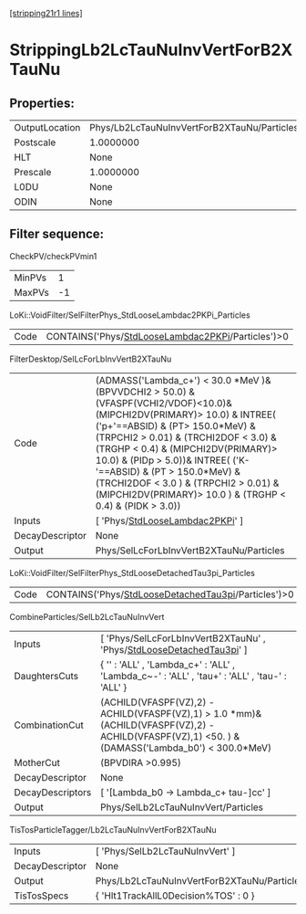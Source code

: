 [[stripping21r1 lines]](./stripping21r1-index)

# StrippingLb2LcTauNuInvVertForB2XTauNu

## Properties:

|                |                                             |
|----------------|---------------------------------------------|
| OutputLocation | Phys/Lb2LcTauNuInvVertForB2XTauNu/Particles |
| Postscale      | 1.0000000                                   |
| HLT            | None                                        |
| Prescale       | 1.0000000                                   |
| L0DU           | None                                        |
| ODIN           | None                                        |

## Filter sequence:

CheckPV/checkPVmin1

|        |     |
|--------|-----|
| MinPVs | 1   |
| MaxPVs | -1  |

LoKi::VoidFilter/SelFilterPhys_StdLooseLambdac2PKPi_Particles

|      |                                                                                                            |
|------|------------------------------------------------------------------------------------------------------------|
| Code | CONTAINS('Phys/[StdLooseLambdac2PKPi](./stripping21r1-commonparticles-stdlooselambdac2pkpi)/Particles')\>0 |

FilterDesktop/SelLcForLbInvVertB2XTauNu

|                 |                                                                                                                                                                                                                                                                                                                                                                                                                                 |
|-----------------|---------------------------------------------------------------------------------------------------------------------------------------------------------------------------------------------------------------------------------------------------------------------------------------------------------------------------------------------------------------------------------------------------------------------------------|
| Code            | (ADMASS('Lambda_c+') \< 30.0 \*MeV )& (BPVVDCHI2 \> 50.0) & (VFASPF(VCHI2/VDOF)\<10.0)& (MIPCHI2DV(PRIMARY)\> 10.0) & INTREE( ('p+'==ABSID) & (PT\> 150.0\*MeV) & (TRPCHI2 \> 0.01) & (TRCHI2DOF \< 3.0) & (TRGHP \< 0.4) & (MIPCHI2DV(PRIMARY)\> 10.0) & (PIDp \> 5.0))& INTREE( ('K-'==ABSID) & (PT \> 150.0\*MeV) & (TRCHI2DOF \< 3.0 ) & (TRPCHI2 \> 0.01) & (MIPCHI2DV(PRIMARY)\> 10.0 ) & (TRGHP \< 0.4) & (PIDK \> 3.0)) |
| Inputs          | [ 'Phys/[StdLooseLambdac2PKPi](./stripping21r1-commonparticles-stdlooselambdac2pkpi)' ]                                                                                                                                                                                                                                                                                                                                       |
| DecayDescriptor | None                                                                                                                                                                                                                                                                                                                                                                                                                            |
| Output          | Phys/SelLcForLbInvVertB2XTauNu/Particles                                                                                                                                                                                                                                                                                                                                                                                        |

LoKi::VoidFilter/SelFilterPhys_StdLooseDetachedTau3pi_Particles

|      |                                                                                                                |
|------|----------------------------------------------------------------------------------------------------------------|
| Code | CONTAINS('Phys/[StdLooseDetachedTau3pi](./stripping21r1-commonparticles-stdloosedetachedtau3pi)/Particles')\>0 |

CombineParticles/SelLb2LcTauNuInvVert

|                  |                                                                                                                                                       |
|------------------|-------------------------------------------------------------------------------------------------------------------------------------------------------|
| Inputs           | [ 'Phys/SelLcForLbInvVertB2XTauNu' , 'Phys/[StdLooseDetachedTau3pi](./stripping21r1-commonparticles-stdloosedetachedtau3pi)' ]                      |
| DaughtersCuts    | { '' : 'ALL' , 'Lambda_c+' : 'ALL' , 'Lambda_c~-' : 'ALL' , 'tau+' : 'ALL' , 'tau-' : 'ALL' }                                                         |
| CombinationCut   | (ACHILD(VFASPF(VZ),2) - ACHILD(VFASPF(VZ),1) \> 1.0 \*mm)& (ACHILD(VFASPF(VZ),2) - ACHILD(VFASPF(VZ),1) \<50. ) & (DAMASS('Lambda_b0') \< 300.0\*MeV) |
| MotherCut        | (BPVDIRA \>0.995)                                                                                                                                     |
| DecayDescriptor  | None                                                                                                                                                  |
| DecayDescriptors | [ '[Lambda_b0 -\> Lambda_c+ tau-]cc' ]                                                                                                            |
| Output           | Phys/SelLb2LcTauNuInvVert/Particles                                                                                                                   |

TisTosParticleTagger/Lb2LcTauNuInvVertForB2XTauNu

|                 |                                             |
|-----------------|---------------------------------------------|
| Inputs          | [ 'Phys/SelLb2LcTauNuInvVert' ]           |
| DecayDescriptor | None                                        |
| Output          | Phys/Lb2LcTauNuInvVertForB2XTauNu/Particles |
| TisTosSpecs     | { 'Hlt1TrackAllL0Decision%TOS' : 0 }        |
